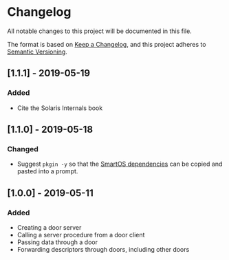 # Changelog
All notable changes to this project will be documented in this file.

The format is based on [Keep a Changelog](https://keepachangelog.com/en/1.0.0/),
and this project adheres to [Semantic Versioning](https://semver.org/spec/v2.0.0.html).

## [1.1.1] - 2019-05-19
### Added
- Cite the Solaris Internals book

## [1.1.0] - 2019-05-18
### Changed
- Suggest `pkgin -y` so that the [SmartOS dependencies](https://github.com/robertdfrench/revolving-door/tree/master/appendices/SmartOS#install-the-dependencies-we-need-for-this-tutorial) can be copied and pasted into a prompt.

## [1.0.0] - 2019-05-11
### Added
- Creating a door server
- Calling a server procedure from a door client
- Passing data through a door
- Forwarding descriptors through doors, including other doors
